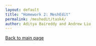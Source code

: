 ```yaml
---
layout: default
title: "Homework 2: MeshEdit"
permalink: /meshedit/task4/
author: Aditya Baireddy and Andrew Liu
---
```

[Back to main page]({{site.baseurl}}/meshedit)

